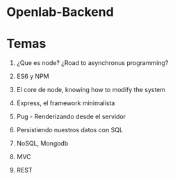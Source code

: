 # Openlab-Backend

# Temas

1. ¿Que es node? ¿Road to asynchronus programming?

2. ES6 y NPM

3. El core de node, knowing how to modify the system

4. Express, el framework minimalista

5. Pug - Renderizando desde el servidor

6. Persistiendo nuestros datos con SQL

7. NoSQL, Mongodb

8. MVC

9. REST
